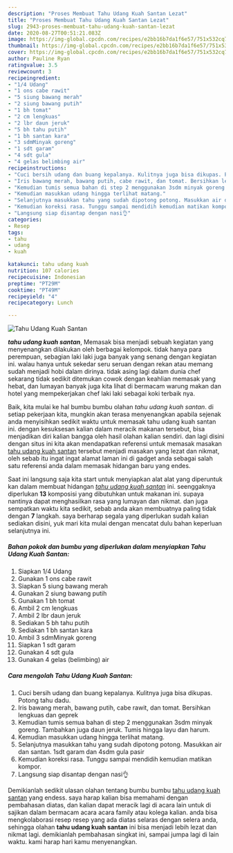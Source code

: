 ```yaml
---
description: "Proses Membuat Tahu Udang Kuah Santan Lezat"
title: "Proses Membuat Tahu Udang Kuah Santan Lezat"
slug: 2943-proses-membuat-tahu-udang-kuah-santan-lezat
date: 2020-08-27T00:51:21.083Z
image: https://img-global.cpcdn.com/recipes/e2bb16b7da1f6e57/751x532cq70/tahu-udang-kuah-santan-foto-resep-utama.jpg
thumbnail: https://img-global.cpcdn.com/recipes/e2bb16b7da1f6e57/751x532cq70/tahu-udang-kuah-santan-foto-resep-utama.jpg
cover: https://img-global.cpcdn.com/recipes/e2bb16b7da1f6e57/751x532cq70/tahu-udang-kuah-santan-foto-resep-utama.jpg
author: Pauline Ryan
ratingvalue: 3.5
reviewcount: 3
recipeingredient:
- "1/4 Udang"
- "1 ons cabe rawit"
- "5 siung bawang merah"
- "2 siung bawang putih"
- "1 bh tomat"
- "2 cm lengkuas"
- "2 lbr daun jeruk"
- "5 bh tahu putih"
- "1 bh santan kara"
- "3 sdmMinyak goreng"
- "1 sdt garam"
- "4 sdt gula"
- "4 gelas belimbing air"
recipeinstructions:
- "Cuci bersih udang dan buang kepalanya. Kulitnya juga bisa dikupas. Potong tahu dadu."
- "Iris bawang merah, bawang putih, cabe rawit, dan tomat. Bersihkan lengkuas dan geprek"
- "Kemudian tumis semua bahan di step 2 menggunakan 3sdm minyak goreng. Tambahkan juga daun jeruk. Tumis hingga layu dan harum."
- "Kemudian masukkan udang hingga terlihat matang."
- "Selanjutnya masukkan tahu yang sudah dipotong potong. Masukkan air dan santan. 1sdt garam dan 4sdm gula pasir"
- "Kemudian koreksi rasa. Tunggu sampai mendidih kemudian matikan kompor."
- "Langsung siap disantap dengan nasi👌"
categories:
- Resep
tags:
- tahu
- udang
- kuah

katakunci: tahu udang kuah 
nutrition: 107 calories
recipecuisine: Indonesian
preptime: "PT29M"
cooktime: "PT49M"
recipeyield: "4"
recipecategory: Lunch

---
```



![Tahu Udang Kuah Santan](https://img-global.cpcdn.com/recipes/e2bb16b7da1f6e57/751x532cq70/tahu-udang-kuah-santan-foto-resep-utama.jpg)

<b><i>tahu udang kuah santan</i></b>, Memasak bisa menjadi sebuah kegiatan yang menyenangkan dilakukan oleh berbagai kelompok. tidak hanya para perempuan, sebagian laki laki juga banyak yang senang dengan kegiatan ini. walau hanya untuk sekedar seru seruan dengan rekan atau memang sudah menjadi hobi dalam dirinya. tidak asing lagi dalam dunia chef sekarang tidak sedikit ditemukan cowok dengan keahlian memasak yang hebat, dan lumayan banyak juga kita lihat di bermacam warung makan dan hotel yang mempekerjakan chef laki laki sebagai koki terbaik nya.



Baik, kita mulai ke hal bumbu bumbu olahan <i>tahu udang kuah santan</i>. di setiap pekerjaan kita, mungkin akan terasa menyenangkan apabila sejenak anda menyisihkan sedikit waktu untuk memasak tahu udang kuah santan ini. dengan kesuksesan kalian dalam meracik makanan tersebut, bisa menjadikan diri kalian bangga oleh hasil olahan kalian sendiri. dan lagi disini dengan situs ini kita akan mendapatkan referensi untuk memasak masakan <u>tahu udang kuah santan</u> tersebut menjadi masakan yang lezat dan nikmat, oleh sebab itu ingat ingat alamat laman ini di gadget anda sebagai salah satu referensi anda dalam memasak hidangan baru yang endes.


Saat ini langsung saja kita start untuk menyiapkan alat alat yang diperuntuk kan dalam membuat hidangan <u><i>tahu udang kuah santan</i></u> ini. seenggaknya diperlukan <b>13</b> komposisi yang dibutuhkan untuk makanan ini. supaya nantinya dapat menghasilkan rasa yang lumayan dan nikmat. dan juga sempatkan waktu kita sedikit, sebab anda akan membuatnya paling tidak dengan <b>7</b> langkah. saya berharap segala yang diperlukan sudah kalian sediakan disini, yuk mari kita mulai dengan mencatat dulu bahan keperluan selanjutnya ini.

<!--inarticleads1-->

##### Bahan pokok dan bumbu yang diperlukan dalam menyiapkan Tahu Udang Kuah Santan:

1. Siapkan 1/4 Udang
1. Gunakan 1 ons cabe rawit
1. Siapkan 5 siung bawang merah
1. Gunakan 2 siung bawang putih
1. Gunakan 1 bh tomat
1. Ambil 2 cm lengkuas
1. Ambil 2 lbr daun jeruk
1. Sediakan 5 bh tahu putih
1. Sediakan 1 bh santan kara
1. Ambil 3 sdmMinyak goreng
1. Siapkan 1 sdt garam
1. Gunakan 4 sdt gula
1. Gunakan 4 gelas (belimbing) air




<!--inarticleads2-->

##### Cara mengolah Tahu Udang Kuah Santan:

1. Cuci bersih udang dan buang kepalanya. Kulitnya juga bisa dikupas. Potong tahu dadu.
1. Iris bawang merah, bawang putih, cabe rawit, dan tomat. Bersihkan lengkuas dan geprek
1. Kemudian tumis semua bahan di step 2 menggunakan 3sdm minyak goreng. Tambahkan juga daun jeruk. Tumis hingga layu dan harum.
1. Kemudian masukkan udang hingga terlihat matang.
1. Selanjutnya masukkan tahu yang sudah dipotong potong. Masukkan air dan santan. 1sdt garam dan 4sdm gula pasir
1. Kemudian koreksi rasa. Tunggu sampai mendidih kemudian matikan kompor.
1. Langsung siap disantap dengan nasi👌




Demikianlah sedikit ulasan olahan tentang bumbu bumbu <u>tahu udang kuah santan</u> yang endess. saya harap kalian bisa memahami dengan pembahasan diatas, dan kalian dapat meracik lagi di acara lain untuk di sajikan dalam bermacam acara acara family atau kolega kalian. anda bisa mengkolaborasi resep resep yang ada diatas selaras dengan selera anda, sehingga olahan <b>tahu udang kuah santan</b> ini bisa menjadi lebih lezat dan nikmat lagi. demikianlah pembahasan singkat ini, sampai jumpa lagi di lain waktu. kami harap hari kamu menyenangkan.

